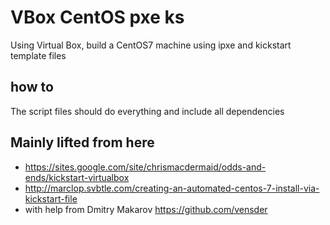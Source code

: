 VBox CentOS pxe ks
==================

Using Virtual Box, build a CentOS7 machine using ipxe and kickstart template files

how to
------
The script files should do everything and include all dependencies


Mainly lifted from here
-----------------------
 * https://sites.google.com/site/chrismacdermaid/odds-and-ends/kickstart-virtualbox
 * http://marclop.svbtle.com/creating-an-automated-centos-7-install-via-kickstart-file
 * with help from Dmitry Makarov https://github.com/vensder







